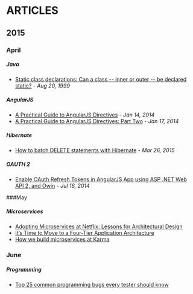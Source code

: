 # ARTICLES

## 2015

### April

##### Java

+   [Static class declarations: Can a class -- inner or outer -- be declared static?](http://www.javaworld.com/article/2077372/learn-java/static-class-declarations.html) - _Aug 20, 1999_

##### AngularJS

+   [A Practical Guide to AngularJS Directives](http://www.sitepoint.com/practical-guide-angularjs-directives/) - _Jan 14, 2014_
+   [A Practical Guide to AngularJS Directives: Part Two](http://www.sitepoint.com/practical-guide-angularjs-directives-part-two/) - _Jan 17, 2014_

##### Hibernate

+   [How to batch DELETE statements with Hibernate](http://vladmihalcea.com/2015/03/26/how-to-batch-delete-statements-with-hibernate/) - _Mar 26, 2015_

##### OAUTH 2

+   [Enable OAuth Refresh Tokens in AngularJS App using ASP .NET Web API 2, and Owin](http://bitoftech.net/2014/07/16/enable-oauth-refresh-tokens-angularjs-app-using-asp-net-web-api-2-owin/) - _Jul 16, 2014_

###May

##### Microservices

+   [Adopting Microservices at Netflix: Lessons for Architectural Design](http://nginx.com/blog/microservices-at-netflix-architectural-best-practices/)
+   [It’s Time to Move to a Four-Tier Application Architecture](http://nginx.com/blog/time-to-move-to-a-four-tier-application-architecture/)
+   [How we build microservices at Karma](https://blog.yourkarma.com/building-microservices-at-karma)

### June

##### Programming

+   [Top 25 common programming bugs every tester should know](http://www.softwaretestinghelp.com/top-25-common-programming-bugs-every-tester-should-know/)